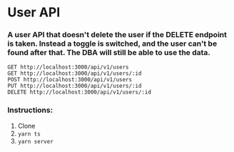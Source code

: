 # User API

### A user API that doesn't delete the user if the DELETE endpoint is taken. Instead a toggle is switched, and the user can't be found after that. The DBA will still be able to use the data.

```
GET http://localhost:3000/api/v1/users
GET http://localhost:3000/api/v1/users/:id
POST http://localhost:3000/api/v1/users
PUT http://localhost:3000/api/v1/users/:id
DELETE http://localhost:3000/api/v1/users/:id
```

### Instructions:

1. Clone
2. `yarn ts`
3. `yarn server`
